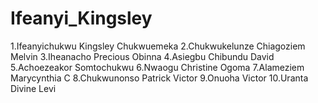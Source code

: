 # Ifeanyi_Kingsley
1.Ifeanyichukwu Kingsley Chukwuemeka 
2.Chukwukelunze Chiagoziem Melvin 
3.Iheanacho Precious Obinna
4.Asiegbu Chibundu David
5.Achoezeakor Somtochukwu
6.Nwaogu Christine Ogoma
7.Alameziem Marycynthia C 
8.Chukwunonso Patrick Victor 
9.Onuoha Victor 
10.Uranta Divine Levi
